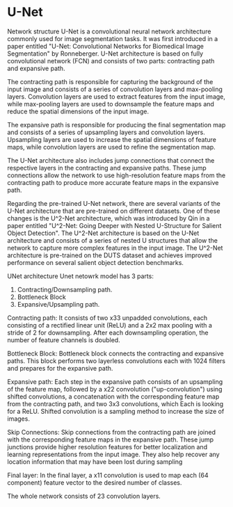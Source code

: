# U-Net

Network structure
U-Net is a convolutional neural network architecture commonly used for image segmentation tasks. It was first introduced in a paper entitled "U-Net: Convolutional Networks for Biomedical Image Segmentation" by Ronneberger. U-Net architecture is based on fully convolutional network (FCN) and consists of two parts: contracting path and expansive path.

The contracting path is responsible for capturing the background of the input image and consists of a series of convolution layers and max-pooling layers. Convolution layers are used to extract features from the input image, while max-pooling layers are used to downsample the feature maps and reduce the spatial dimensions of the input image.

The expansive path is responsible for producing the final segmentation map and consists of a series of upsampling layers and convolution layers. Upsampling layers are used to increase the spatial dimensions of feature maps, while convolution layers are used to refine the segmentation map.

The U-Net architecture also includes jump connections that connect the respective layers in the contracting and expansive paths. These jump connections allow the network to use high-resolution feature maps from the contracting path to produce more accurate feature maps in the expansive path.

Regarding the pre-trained U-Net network, there are several variants of the U-Net architecture that are pre-trained on different datasets. One of these changes is the U^2-Net architecture, which was introduced by Qin in a paper entitled "U^2-Net: Going Deeper with Nested U-Structure for Salient Object Detection". The U^2-Net architecture is based on the U-Net architecture and consists of a series of nested U structures that allow the network to capture more complex features in the input image. The U^2-Net architecture is pre-trained on the DUTS dataset and achieves improved performance on several salient object detection benchmarks.









UNet architecture
Unet netowrk model has 3 parts:

1. Contracting/Downsampling path.
2. Bottleneck Block
3. Expansive/Upsampling path.


Contracting path:
It consists of two x33 unpadded convolutions, each consisting of a rectified linear unit (ReLU) and a 2x2 max pooling with a stride of 2 for downsampling. After each downsampling operation, the number of feature channels is doubled.

Bottleneck Block:
Bottleneck block connects the contracting and expansive paths. This block performs two layerless convolutions each with 1024 filters and prepares for the expansive path.

Expansive path:
Each step in the expansive path consists of an upsampling of the feature map, followed by a x22 convolution ("up-convolution") using shifted convolutions, a concatenation with the corresponding feature map from the contracting path, and two 3x3 convolutions, which Each is looking for a ReLU. Shifted convolution is a sampling method to increase the size of images.

Skip Connections:
Skip connections from the contracting path are joined with the corresponding feature maps in the expansive path. These jump junctions provide higher resolution features for better localization and learning representations from the input image. They also help recover any location information that may have been lost during sampling

Final layer:
In the final layer, a x11 convolution is used to map each (64 component) feature vector to the desired number of classes.

The whole network consists of 23 convolution layers.
